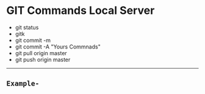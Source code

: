 # GIT Commands Local Server
- git status
- gitk
- git commit -m
- git commit -A "Yours Commnads"
- git pull origin master  
- git push origin master
---
`Example-`
---
